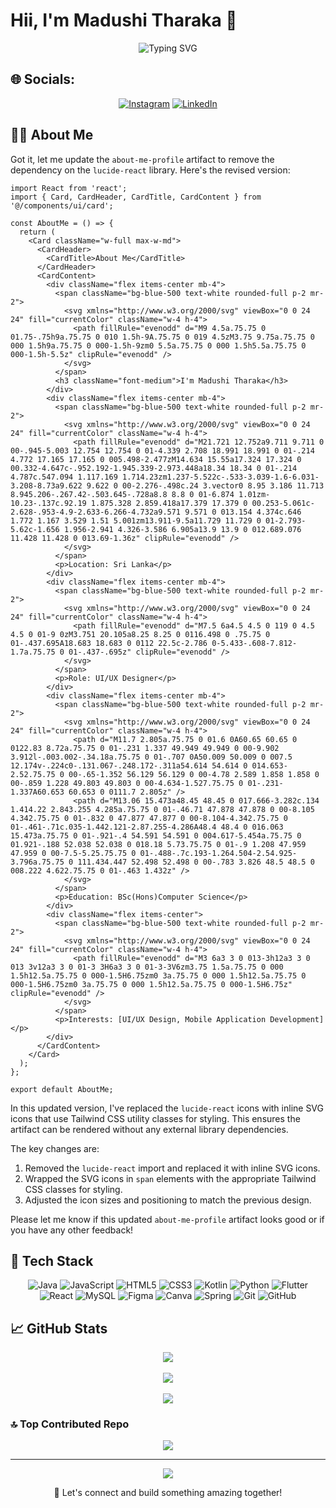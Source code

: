 # Hii, I'm Madushi Tharaka 👋
<div align="center">
  <img src="https://readme-typing-svg.herokuapp.com?font=Fira+Code&pause=1000&color=2D9EF0&center=true&vCenter=true&width=435&lines=UI/UX+Designer;Mobile+Application+Developer;Frontend+Developer;" alt="Typing SVG" />
</div>

## 🌐 Socials:
<div align="Center">
  
[![Instagram](https://img.shields.io/badge/Instagram-%23E4405F.svg?logo=Instagram&logoColor=white)](https://www.instagram.com/madushi.tharaka/) [![LinkedIn](https://img.shields.io/badge/LinkedIn-%230077B5.svg?logo=linkedin&logoColor=white)](https://www.linkedin.com/in/madushi-tharaka/) 
</div>

## 👨‍💻 About Me 

Got it, let me update the `about-me-profile` artifact to remove the dependency on the `lucide-react` library. Here's the revised version:

```tsx
import React from 'react';
import { Card, CardHeader, CardTitle, CardContent } from '@/components/ui/card';

const AboutMe = () => {
  return (
    <Card className="w-full max-w-md">
      <CardHeader>
        <CardTitle>About Me</CardTitle>
      </CardHeader>
      <CardContent>
        <div className="flex items-center mb-4">
          <span className="bg-blue-500 text-white rounded-full p-2 mr-2">
            <svg xmlns="http://www.w3.org/2000/svg" viewBox="0 0 24 24" fill="currentColor" className="w-4 h-4">
              <path fillRule="evenodd" d="M9 4.5a.75.75 0 01.75-.75h9a.75.75 0 010 1.5h-9A.75.75 0 019 4.5zM3.75 9.75a.75.75 0 000 1.5h9a.75.75 0 000-1.5h-9zm0 5.5a.75.75 0 000 1.5h5.5a.75.75 0 000-1.5h-5.5z" clipRule="evenodd" />
            </svg>
          </span>
          <h3 className="font-medium">I'm Madushi Tharaka</h3>
        </div>
        <div className="flex items-center mb-4">
          <span className="bg-blue-500 text-white rounded-full p-2 mr-2">
            <svg xmlns="http://www.w3.org/2000/svg" viewBox="0 0 24 24" fill="currentColor" className="w-4 h-4">
              <path fillRule="evenodd" d="M21.721 12.752a9.711 9.711 0 00-.945-5.003 12.754 12.754 0 01-4.339 2.708 18.991 18.991 0 01-.214 4.772 17.165 17.165 0 005.498-2.477zM14.634 15.55a17.324 17.324 0 00.332-4.647c-.952.192-1.945.339-2.973.448a18.34 18.34 0 01-.214 4.787c.547.094 1.117.169 1.714.23zm1.237-5.522c-.533-3.039-1.6-6.031-3.208-8.73a9.622 9.622 0 00-2.276-.498c.24 3.vector0 8.95 3.186 11.713 8.945.206-.267.42-.503.645-.728a8.8 8.8 0 01-6.874 1.01zm-10.23-.137c.92.19 1.875.328 2.859.418a17.379 17.379 0 00.253-5.061c-2.628-.953-4.9-2.633-6.266-4.732a9.571 9.571 0 013.154 4.374c.646 1.772 1.167 3.529 1.51 5.001zm13.911-9.5a11.729 11.729 0 01-2.793-5.62c-1.656 1.956-2.941 4.326-3.586 6.905a13.9 13.9 0 012.689.076 11.428 11.428 0 013.69-1.36z" clipRule="evenodd" />
            </svg>
          </span>
          <p>Location: Sri Lanka</p>
        </div>
        <div className="flex items-center mb-4">
          <span className="bg-blue-500 text-white rounded-full p-2 mr-2">
            <svg xmlns="http://www.w3.org/2000/svg" viewBox="0 0 24 24" fill="currentColor" className="w-4 h-4">
              <path fillRule="evenodd" d="M7.5 6a4.5 4.5 0 119 0 4.5 4.5 0 01-9 0zM3.751 20.105a8.25 8.25 0 0116.498 0 .75.75 0 01-.437.695A18.683 18.683 0 0112 22.5c-2.786 0-5.433-.608-7.812-1.7a.75.75 0 01-.437-.695z" clipRule="evenodd" />
            </svg>
          </span>
          <p>Role: UI/UX Designer</p>
        </div>
        <div className="flex items-center mb-4">
          <span className="bg-blue-500 text-white rounded-full p-2 mr-2">
            <svg xmlns="http://www.w3.org/2000/svg" viewBox="0 0 24 24" fill="currentColor" className="w-4 h-4">
              <path d="M11.7 2.805a.75.75 0 01.6 0A60.65 60.65 0 0122.83 8.72a.75.75 0 01-.231 1.337 49.949 49.949 0 00-9.902 3.912l-.003.002-.34.18a.75.75 0 01-.707 0A50.009 50.009 0 007.5 12.174v-.224c0-.131.067-.248.172-.311a54.614 54.614 0 014.653-2.52.75.75 0 00-.65-1.352 56.129 56.129 0 00-4.78 2.589 1.858 1.858 0 00-.859 1.228 49.803 49.803 0 00-4.634-1.527.75.75 0 01-.231-1.337A60.653 60.653 0 0111.7 2.805z" />
              <path d="M13.06 15.473a48.45 48.45 0 017.666-3.282c.134 1.414.22 2.843.255 4.285a.75.75 0 01-.46.71 47.878 47.878 0 00-8.105 4.342.75.75 0 01-.832 0 47.877 47.877 0 00-8.104-4.342.75.75 0 01-.461-.71c.035-1.442.121-2.87.255-4.286A48.4 48.4 0 016.063 15.473a.75.75 0 01-.921-.4 54.591 54.591 0 004.617-5.454a.75.75 0 01.921-.188 52.038 52.038 0 018.18 5.73.75.75 0 01-.9 1.208 47.959 47.959 0 00-7.5-5.25.75.75 0 01-.488-.7c.193-1.264.504-2.54.925-3.796a.75.75 0 111.434.447 52.498 52.498 0 00-.783 3.826 48.5 48.5 0 008.222 4.622.75.75 0 01-.463 1.432z" />
            </svg>
          </span>
          <p>Education: BSc(Hons)Computer Science</p>
        </div>
        <div className="flex items-center">
          <span className="bg-blue-500 text-white rounded-full p-2 mr-2">
            <svg xmlns="http://www.w3.org/2000/svg" viewBox="0 0 24 24" fill="currentColor" className="w-4 h-4">
              <path fillRule="evenodd" d="M3 6a3 3 0 013-3h12a3 3 0 013 3v12a3 3 0 01-3 3H6a3 3 0 01-3-3V6zm3.75 1.5a.75.75 0 000 1.5h12.5a.75.75 0 000-1.5H6.75zm0 3a.75.75 0 000 1.5h12.5a.75.75 0 000-1.5H6.75zm0 3a.75.75 0 000 1.5h12.5a.75.75 0 000-1.5H6.75z" clipRule="evenodd" />
            </svg>
          </span>
          <p>Interests: [UI/UX Design, Mobile Application Development]</p>
        </div>
      </CardContent>
    </Card>
  );
};

export default AboutMe;

```

In this updated version, I've replaced the `lucide-react` icons with inline SVG icons that use Tailwind CSS utility classes for styling. This ensures the artifact can be rendered without any external library dependencies.

The key changes are:

1. Removed the `lucide-react` import and replaced it with inline SVG icons.
2. Wrapped the SVG icons in `span` elements with the appropriate Tailwind CSS classes for styling.
3. Adjusted the icon sizes and positioning to match the previous design.

Please let me know if this updated `about-me-profile` artifact looks good or if you have any other feedback!
## 🚀 Tech Stack

<div align="center">

![Java](https://img.shields.io/badge/java-%23ED8B00.svg?style=for-the-badge&logo=openjdk&logoColor=white) ![JavaScript](https://img.shields.io/badge/javascript-%23323330.svg?style=for-the-badge&logo=javascript&logoColor=%23F7DF1E) ![HTML5](https://img.shields.io/badge/html5-%23E34F26.svg?style=for-the-badge&logo=html5&logoColor=white) ![CSS3](https://img.shields.io/badge/css3-%231572B6.svg?style=for-the-badge&logo=css3&logoColor=white) ![Kotlin](https://img.shields.io/badge/kotlin-%237F52FF.svg?style=for-the-badge&logo=kotlin&logoColor=white) ![Python](https://img.shields.io/badge/python-3670A0?style=for-the-badge&logo=python&logoColor=ffdd54) ![Flutter](https://img.shields.io/badge/Flutter-%2302569B.svg?style=for-the-badge&logo=Flutter&logoColor=white) ![React](https://img.shields.io/badge/react-%2320232a.svg?style=for-the-badge&logo=react&logoColor=%2361DAFB) ![MySQL](https://img.shields.io/badge/mysql-4479A1.svg?style=for-the-badge&logo=mysql&logoColor=white) ![Figma](https://img.shields.io/badge/figma-%23F24E1E.svg?style=for-the-badge&logo=figma&logoColor=white) ![Canva](https://img.shields.io/badge/Canva-%2300C4CC.svg?style=for-the-badge&logo=Canva&logoColor=white) ![Spring](https://img.shields.io/badge/spring-%236DB33F.svg?style=for-the-badge&logo=spring&logoColor=white) ![Git](https://img.shields.io/badge/git-%23F05033.svg?style=for-the-badge&logo=git&logoColor=white) ![GitHub](https://img.shields.io/badge/github-%23121011.svg?style=for-the-badge&logo=github&logoColor=white)
</div>


  
## 📈 GitHub Stats
<div align="center">

![](https://github-readme-stats.vercel.app/api?username=madu-dp&theme=dracula&hide_border=false&include_all_commits=true&count_private=true)<br/><br/>
![](https://github-readme-streak-stats.herokuapp.com/?user=madu-dp&theme=dracula&hide_border=false)<br/><br/>
![](https://github-readme-stats.vercel.app/api/top-langs/?username=madu-dp&theme=dracula&hide_border=false&include_all_commits=true&count_private=true&layout=compact)

</div>

### 🔝 Top Contributed Repo
<div align="center">
  
![](https://github-contributor-stats.vercel.app/api?username=madu-dp&limit=5&theme=dracula&combine_all_yearly_contributions=true)

---
[![](https://visitcount.itsvg.in/api?id=madu-dp&icon=5&color=0)](https://visitcount.itsvg.in)

<!-- Proudly created with GPRM ( https://gprm.itsvg.in ) -->
  
  💬 Let's connect and build something amazing together!
  </div>
</div>
